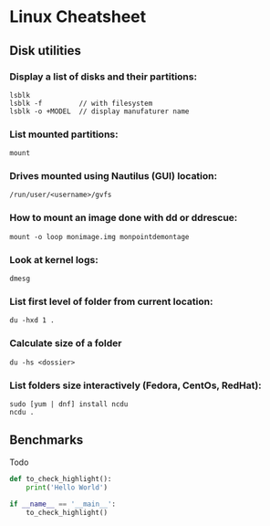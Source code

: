 # Linux Cheatsheet

## Disk utilities

### Display a list of disks and their partitions:

```shell
lsblk
lsblk -f         // with filesystem
lsblk -o +MODEL  // display manufaturer name
```

### List mounted partitions:


```shell
mount
```

### Drives mounted using Nautilus (GUI) location:


```
/run/user/<username>/gvfs
```

### How to mount an image done with dd or ddrescue: 

```shell
mount -o loop monimage.img monpointdemontage
```

### Look at kernel logs:

```shell
dmesg
```

### List first level of folder from current location:

```shell
du -hxd 1 .
```

### Calculate size of a folder

```shell
du -hs <dossier>
```

### List folders size interactively (Fedora, CentOs, RedHat):

```shell
sudo [yum | dnf] install ncdu
ncdu .
```


## Benchmarks

Todo

```python
def to_check_highlight():
    print('Hello World')
    
if __name__ == '__main__':
    to_check_highlight()
```
